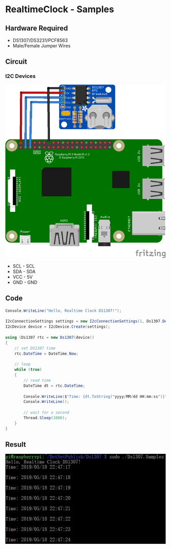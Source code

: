 # RealtimeClock - Samples

## Hardware Required
* DS1307/DS3231/PCF8563
* Male/Female Jumper Wires

## Circuit
### I2C Devices

![](Circuit_DS1307_bb.png)

* SCL - SCL
* SDA - SDA
* VCC - 5V
* GND - GND

## Code
```C#
Console.WriteLine("Hello, Realtime Clock DS1307!");

I2cConnectionSettings settings = new I2cConnectionSettings(1, Ds1307.DefaultI2cAddress);
I2cDevice device = I2cDevice.Create(settings);

using (Ds1307 rtc = new Ds1307(device))
{
    // set DS1307 time
    rtc.DateTime = DateTime.Now;

    // loop
    while (true)
    {
        // read time
        DateTime dt = rtc.DateTime;

        Console.WriteLine($"Time: {dt.ToString("yyyy/MM/dd HH:mm:ss")}");
        Console.WriteLine();

        // wait for a second
        Thread.Sleep(1000);
    }
}
```

## Result
![](RunningResult.jpg)
